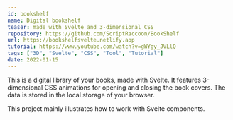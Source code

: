 ```yaml
---
id: bookshelf
name: Digital bookshelf
teaser: made with Svelte and 3-dimensional CSS
repository: https://github.com/ScriptRaccoon/BookShelf
url: https://bookshelfsvelte.netlify.app
tutorial: https://www.youtube.com/watch?v=gWYgy_JVLlQ
tags: ["3D", "Svelte", "CSS", "Tool", "Tutorial"]
date: 2022-01-15
---
```


This is a digital library of your books, made with Svelte. It features 3-dimensional CSS animations for opening and closing the book covers. The data is stored in the local storage of your browser.

This project mainly illustrates how to work with Svelte components.
